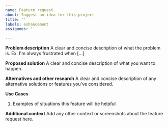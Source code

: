 ```yaml
---
name: Feature request
about: Suggest an idea for this project
title: ''
labels: enhancement
assignees: ''

---
```


**Problem description**
A clear and concise description of what the problem is. Ex. I'm always frustrated when [...]

**Proposed solution**
A clear and concise description of what you want to happen.

**Alternatives and other research**
A clear and concise description of any alternative solutions or features you've considered.

**Use Cases**
1. Examples of situations this feature will be helpful

**Additional context**
Add any other context or screenshots about the feature request here.
